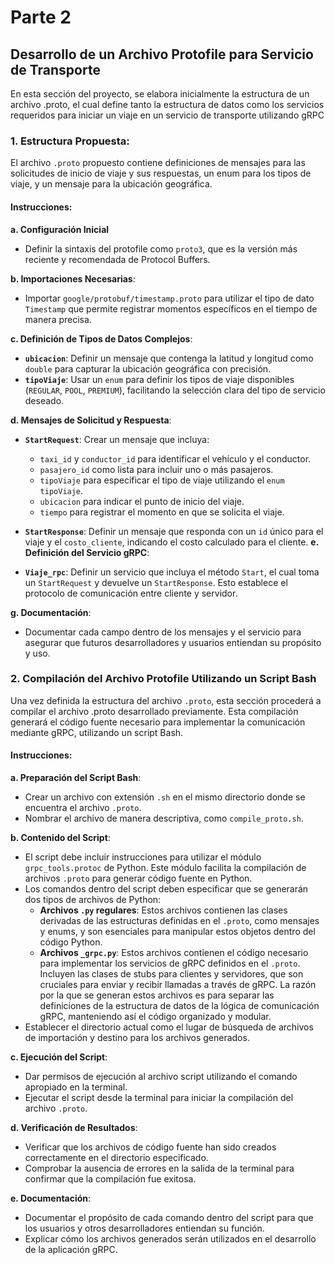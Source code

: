 # **Parte 2**

## **Desarrollo de un Archivo Protofile para Servicio de Transporte**

En esta sección del proyecto, se elabora inicialmente la estructura de un archivo .proto, el cual define tanto la estructura de datos como los servicios requeridos para iniciar un viaje en un servicio de transporte utilizando gRPC

### **1. Estructura Propuesta:**

El archivo `.proto` propuesto contiene definiciones de mensajes para las solicitudes de inicio de viaje y sus respuestas, un enum para los tipos de viaje, y un mensaje para la ubicación geográfica.

#### Instrucciones:

**a. Configuración Inicial**

- Definir la sintaxis del protofile como `proto3`, que es la versión más reciente y recomendada de Protocol Buffers.

**b. Importaciones Necesarias**:
-   Importar `google/protobuf/timestamp.proto` para utilizar el tipo de dato `Timestamp` que permite registrar momentos específicos en el tiempo de manera precisa.

**c. Definición de Tipos de Datos Complejos**:

-   **`ubicacion`**: Definir un mensaje que contenga la latitud y longitud como `double` para capturar la ubicación geográfica con precisión.
-   **`tipoViaje`**: Usar un `enum` para definir los tipos de viaje disponibles (`REGULAR`, `POOL`, `PREMIUM`), facilitando la selección clara del tipo de servicio deseado.

**d. Mensajes de Solicitud y Respuesta**:
    
-   **`StartRequest`**: Crear un mensaje que incluya:
    -   `taxi_id` y `conductor_id` para identificar el vehículo y el conductor.
    -   `pasajero_id` como lista para incluir uno o más pasajeros.
    -   `tipoViaje` para especificar el tipo de viaje utilizando el `enum tipoViaje`.
    -   `ubicacion` para indicar el punto de inicio del viaje.
    -   `tiempo` para registrar el momento en que se solicita el viaje.
-   **`StartResponse`**: Definir un mensaje que responda con un `id` único para el viaje y el `costo_cliente`, indicando el costo calculado para el cliente.
**e. Definición del Servicio gRPC**:
    
-   **`Viaje_rpc`**: Definir un servicio que incluya el método `Start`, el cual toma un `StartRequest` y devuelve un `StartResponse`. Esto establece el protocolo de comunicación entre cliente y servidor.

**g. Documentación**:
    
-   Documentar cada campo dentro de los mensajes y el servicio para asegurar que futuros desarrolladores y usuarios entiendan su propósito y uso.


### 2. Compilación del Archivo Protofile Utilizando un Script Bash

Una vez definida la estructura del archivo `.proto`, esta sección procederá a compilar el archivo .proto desarrollado previamente. Esta compilación generará el código fuente necesario para implementar la comunicación mediante gRPC, utilizando un script Bash.

#### Instrucciones:

**a. Preparación del Script Bash**:

-   Crear un archivo con extensión `.sh` en el mismo directorio donde se encuentra el archivo `.proto`.
-   Nombrar el archivo de manera descriptiva, como `compile_proto.sh`.

**b. Contenido del Script**:
    
-   El script debe incluir instrucciones para utilizar el módulo `grpc_tools.protoc` de Python. Este módulo facilita la compilación de archivos `.proto` para generar código fuente en Python.
-   Los comandos dentro del script deben especificar que se generarán dos tipos de archivos de Python:
    -   **Archivos `.py` regulares**: Estos archivos contienen las clases derivadas de las estructuras definidas en el `.proto`, como mensajes y enums, y son esenciales para manipular estos objetos dentro del código Python.
    -   **Archivos `_grpc.py`**: Estos archivos contienen el código necesario para implementar los servicios de gRPC definidos en el `.proto`. Incluyen las clases de stubs para clientes y servidores, que son cruciales para enviar y recibir llamadas a través de gRPC. La razón por la que se generan estos archivos es para separar las definiciones de la estructura de datos de la lógica de comunicación gRPC, manteniendo así el código organizado y modular.
-   Establecer el directorio actual como el lugar de búsqueda de archivos de importación y destino para los archivos generados.

**c. Ejecución del Script**:
    
-   Dar permisos de ejecución al archivo script utilizando el comando apropiado en la terminal.
-   Ejecutar el script desde la terminal para iniciar la compilación del archivo `.proto`.
   
**d. Verificación de Resultados**:
    
-   Verificar que los archivos de código fuente han sido creados correctamente en el directorio especificado.
-   Comprobar la ausencia de errores en la salida de la terminal para confirmar que la compilación fue exitosa.

**e. Documentación**:   
-   Documentar el propósito de cada comando dentro del script para que los usuarios y otros desarrolladores entiendan su función.
-   Explicar cómo los archivos generados serán utilizados en el desarrollo de la aplicación gRPC.